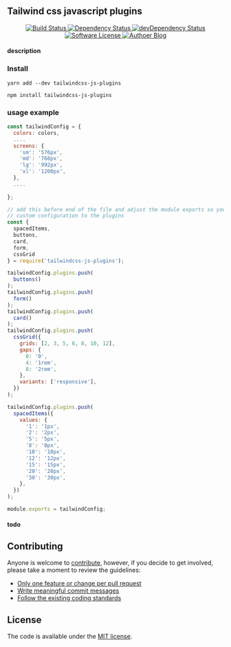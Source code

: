 ## Tailwind css javascript plugins
<div align="center">
  <!-- Build Status -->
  <a href="https://travis-ci.org/meabed/tailwindcss-js-plugins">
    <img src="https://travis-ci.org/meabed/tailwindcss-js-plugins.svg?branch=master" alt="Build Status" />
  </a>
  <!-- Dependency Status -->
  <a href="https://david-dm.org/meabed/tailwindcss-js-plugins">
    <img src="https://david-dm.org/meabed/tailwindcss-js-plugins.svg" alt="Dependency Status" />
  </a>
  <!-- devDependency Status -->
  <a href="https://david-dm.org/meabed/tailwindcss-js-plugins?type=dev"> 
    <img src="https://david-dm.org/meabed/tailwindcss-js-plugins/dev-status.svg" alt="devDependency Status" />
  </a>
  <a href="LICENSE.md">
    <img src="https://img.shields.io/badge/license-MIT-brightgreen.svg?style=flat-square" alt="Software License">
  </a>
  <a href="https://meabed.com">
    <img src="https://img.shields.io/badge/Author-blog-green.svg?style=flat-square" alt="Authoer Blog">
  </a>
</div>

#### description

### Install 
``` yarn add --dev tailwindcss-js-plugins ```

``` npm install tailwindcss-js-plugins ```


### usage example 
```javascript
const tailwindConfig = {
  colors: colors,
  ....
  screens: {
    'sm': '576px',
    'md': '768px',
    'lg': '992px',
    'xl': '1200px',
  },
  ....
  
};

// add this before end of the file and adjust the module exports so you can pass your
// custom configuration to the plugins 
const {
  spacedItems,
  buttons,
  card,
  form,
  cssGrid
} = require('tailwindcss-js-plugins');

tailwindConfig.plugins.push(
  buttons()
);
tailwindConfig.plugins.push(
  form()
);
tailwindConfig.plugins.push(
  card()
);
tailwindConfig.plugins.push(
  cssGrid({
    grids: [2, 3, 5, 6, 8, 10, 12],
    gaps: {
      0: '0',
      4: '1rem',
      8: '2rem',
    },
    variants: ['responsive'],
  })
);

tailwindConfig.plugins.push(
  spacedItems({
    values: {
      '1': '1px',
      '2': '2px',
      '5': '5px',
      '8': '8px',
      '10': '10px',
      '12': '12px',
      '15': '15px',
      '20': '20px',
      '30': '30px',
    },
  })
);

module.exports = tailwindConfig;

```

#### todo 

## Contributing

Anyone is welcome to [contribute](CONTRIBUTING.md), however, if you decide to get involved, please take a moment to review the guidelines:

* [Only one feature or change per pull request](CONTRIBUTING.md#only-one-feature-or-change-per-pull-request)
* [Write meaningful commit messages](CONTRIBUTING.md#write-meaningful-commit-messages)
* [Follow the existing coding standards](CONTRIBUTING.md#follow-the-existing-coding-standards)

## License

The code is available under the [MIT license](LICENSE.md).
